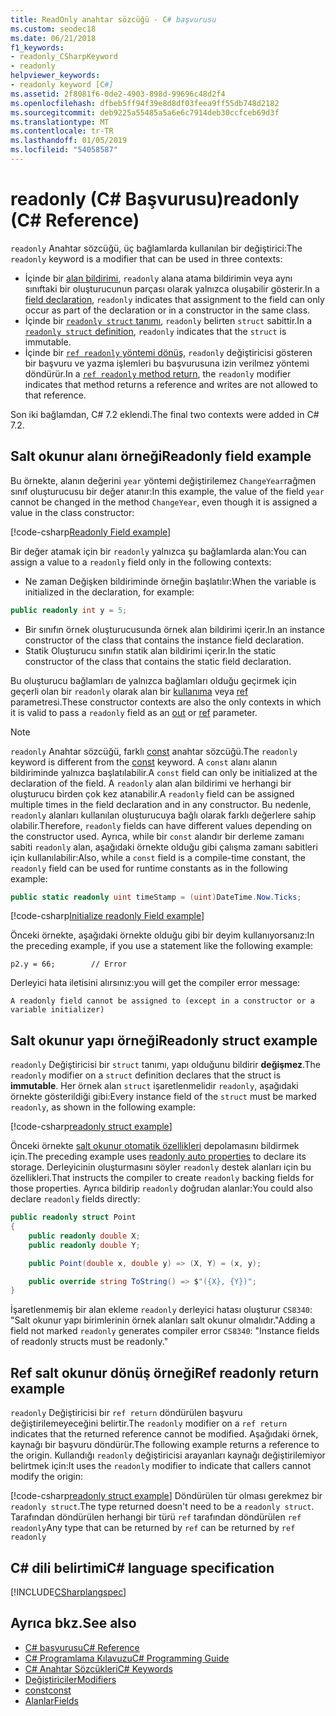 ```yaml
---
title: ReadOnly anahtar sözcüğü - C# başvurusu
ms.custom: seodec18
ms.date: 06/21/2018
f1_keywords:
- readonly_CSharpKeyword
- readonly
helpviewer_keywords:
- readonly keyword [C#]
ms.assetid: 2f8081f6-0de2-4903-898d-99696c48d2f4
ms.openlocfilehash: dfbeb5ff94f39e8d8df03feea9ff55db748d2182
ms.sourcegitcommit: deb9225a55485a5a6e6c7914deb30ccfceb69d3f
ms.translationtype: MT
ms.contentlocale: tr-TR
ms.lasthandoff: 01/05/2019
ms.locfileid: "54058587"
---
```

# <a name="readonly-c-reference"></a><span data-ttu-id="d421b-102">readonly (C# Başvurusu)</span><span class="sxs-lookup"><span data-stu-id="d421b-102">readonly (C# Reference)</span></span>

<span data-ttu-id="d421b-103">`readonly` Anahtar sözcüğü, üç bağlamlarda kullanılan bir değiştirici:</span><span class="sxs-lookup"><span data-stu-id="d421b-103">The `readonly` keyword is a modifier that can be used in three contexts:</span></span>

- <span data-ttu-id="d421b-104">İçinde bir [alan bildirimi](#readonly-field-example), `readonly` alana atama bildirimin veya aynı sınıftaki bir oluşturucunun parçası olarak yalnızca oluşabilir gösterir.</span><span class="sxs-lookup"><span data-stu-id="d421b-104">In a [field declaration](#readonly-field-example), `readonly` indicates that assignment to the field can only occur as part of the declaration or in a constructor in the same class.</span></span>
- <span data-ttu-id="d421b-105">İçinde bir [ `readonly struct` tanımı](#readonly-struct-example), `readonly` belirten `struct` sabittir.</span><span class="sxs-lookup"><span data-stu-id="d421b-105">In a [`readonly struct` definition](#readonly-struct-example), `readonly` indicates that the `struct` is immutable.</span></span>
- <span data-ttu-id="d421b-106">İçinde bir [ `ref readonly` yöntemi dönüş](#ref-readonly-return-example), `readonly` değiştiricisi gösteren bir başvuru ve yazma işlemleri bu başvurusuna izin verilmez yöntemi döndürür.</span><span class="sxs-lookup"><span data-stu-id="d421b-106">In a [`ref readonly` method return](#ref-readonly-return-example), the `readonly` modifier indicates that method returns a reference and writes are not allowed to that reference.</span></span>

<span data-ttu-id="d421b-107">Son iki bağlamdan, C# 7.2 eklendi.</span><span class="sxs-lookup"><span data-stu-id="d421b-107">The final two contexts were added in C# 7.2.</span></span>

## <a name="readonly-field-example"></a><span data-ttu-id="d421b-108">Salt okunur alanı örneği</span><span class="sxs-lookup"><span data-stu-id="d421b-108">Readonly field example</span></span>

<span data-ttu-id="d421b-109">Bu örnekte, alanın değerini `year` yöntemi değiştirilemez `ChangeYear`rağmen sınıf oluşturucusu bir değer atanır:</span><span class="sxs-lookup"><span data-stu-id="d421b-109">In this example, the value of the field `year` cannot be changed in the method `ChangeYear`, even though it is assigned a value in the class constructor:</span></span>

[!code-csharp[Readonly Field example](~/samples/snippets/csharp/keywords/ReadonlyKeywordExamples.cs#ReadonlyField)]

<span data-ttu-id="d421b-110">Bir değer atamak için bir `readonly` yalnızca şu bağlamlarda alan:</span><span class="sxs-lookup"><span data-stu-id="d421b-110">You can assign a value to a `readonly` field only in the following contexts:</span></span>

- <span data-ttu-id="d421b-111">Ne zaman Değişken bildiriminde örneğin başlatılır:</span><span class="sxs-lookup"><span data-stu-id="d421b-111">When the variable is initialized in the declaration, for example:</span></span>

```csharp
public readonly int y = 5;
```

- <span data-ttu-id="d421b-112">Bir sınıfın örnek oluşturucusunda örnek alan bildirimi içerir.</span><span class="sxs-lookup"><span data-stu-id="d421b-112">In an instance constructor of the class that contains the instance field declaration.</span></span>
- <span data-ttu-id="d421b-113">Statik Oluşturucu sınıfın statik alan bildirimi içerir.</span><span class="sxs-lookup"><span data-stu-id="d421b-113">In the static constructor of the class that contains the static field declaration.</span></span>

<span data-ttu-id="d421b-114">Bu oluşturucu bağlamları de yalnızca bağlamları olduğu geçirmek için geçerli olan bir `readonly` olarak alan bir [kullanıma](out-parameter-modifier.md) veya [ref](ref.md) parametresi.</span><span class="sxs-lookup"><span data-stu-id="d421b-114">These constructor contexts are also the only contexts in which it is valid to pass a `readonly` field as an [out](out-parameter-modifier.md) or [ref](ref.md) parameter.</span></span>

> [!NOTE]
> <span data-ttu-id="d421b-115">`readonly` Anahtar sözcüğü, farklı [const](const.md) anahtar sözcüğü.</span><span class="sxs-lookup"><span data-stu-id="d421b-115">The `readonly` keyword is different from the [const](const.md) keyword.</span></span> <span data-ttu-id="d421b-116">A `const` alanı alanın bildiriminde yalnızca başlatılabilir.</span><span class="sxs-lookup"><span data-stu-id="d421b-116">A `const` field can only be initialized at the declaration of the field.</span></span> <span data-ttu-id="d421b-117">A `readonly` alan alan bildirimi ve herhangi bir oluşturucu birden çok kez atanabilir.</span><span class="sxs-lookup"><span data-stu-id="d421b-117">A `readonly` field can be assigned multiple times in the field declaration and in any constructor.</span></span> <span data-ttu-id="d421b-118">Bu nedenle, `readonly` alanları kullanılan oluşturucuya bağlı olarak farklı değerlere sahip olabilir.</span><span class="sxs-lookup"><span data-stu-id="d421b-118">Therefore, `readonly` fields can have different values depending on the constructor used.</span></span> <span data-ttu-id="d421b-119">Ayrıca, while bir `const` alandır bir derleme zamanı sabiti `readonly` alan, aşağıdaki örnekte olduğu gibi çalışma zamanı sabitleri için kullanılabilir:</span><span class="sxs-lookup"><span data-stu-id="d421b-119">Also, while a `const` field is a compile-time constant, the `readonly` field can be used for runtime constants as in the following example:</span></span>

```csharp
public static readonly uint timeStamp = (uint)DateTime.Now.Ticks;
```

[!code-csharp[Initialize readonly Field example](~/samples/snippets/csharp/keywords/ReadonlyKeywordExamples.cs#InitReadonlyField)]

<span data-ttu-id="d421b-120">Önceki örnekte, aşağıdaki örnekte olduğu gibi bir deyim kullanıyorsanız:</span><span class="sxs-lookup"><span data-stu-id="d421b-120">In the preceding example, if you use a statement like the following example:</span></span>

`p2.y = 66;        // Error`

<span data-ttu-id="d421b-121">Derleyici hata iletisini alırsınız:</span><span class="sxs-lookup"><span data-stu-id="d421b-121">you will get the compiler error message:</span></span>

`A readonly field cannot be assigned to (except in a constructor or a variable initializer)`

## <a name="readonly-struct-example"></a><span data-ttu-id="d421b-122">Salt okunur yapı örneği</span><span class="sxs-lookup"><span data-stu-id="d421b-122">Readonly struct example</span></span>

<span data-ttu-id="d421b-123">`readonly` Değiştiricisi bir `struct` tanımı, yapı olduğunu bildirir **değişmez**.</span><span class="sxs-lookup"><span data-stu-id="d421b-123">The `readonly` modifier on a `struct` definition declares that the struct is **immutable**.</span></span> <span data-ttu-id="d421b-124">Her örnek alan `struct` işaretlenmelidir `readonly`, aşağıdaki örnekte gösterildiği gibi:</span><span class="sxs-lookup"><span data-stu-id="d421b-124">Every instance field of the `struct` must be marked `readonly`, as shown in the following example:</span></span>

[!code-csharp[readonly struct example](~/samples/snippets/csharp/keywords/ReadonlyKeywordExamples.cs#ReadonlyStruct)]

<span data-ttu-id="d421b-125">Önceki örnekte [salt okunur otomatik özellikleri](../../properties.md#read-only) depolamasını bildirmek için.</span><span class="sxs-lookup"><span data-stu-id="d421b-125">The preceding example uses [readonly auto properties](../../properties.md#read-only) to declare its storage.</span></span> <span data-ttu-id="d421b-126">Derleyicinin oluşturmasını söyler `readonly` destek alanları için bu özellikleri.</span><span class="sxs-lookup"><span data-stu-id="d421b-126">That instructs the compiler to create `readonly` backing fields for those properties.</span></span> <span data-ttu-id="d421b-127">Ayrıca bildirip `readonly` doğrudan alanlar:</span><span class="sxs-lookup"><span data-stu-id="d421b-127">You could also declare `readonly` fields directly:</span></span>

```csharp
public readonly struct Point
{
    public readonly double X;
    public readonly double Y;

    public Point(double x, double y) => (X, Y) = (x, y);

    public override string ToString() => $"({X}, {Y})";
}
```

<span data-ttu-id="d421b-128">İşaretlenmemiş bir alan ekleme `readonly` derleyici hatası oluşturur `CS8340`: "Salt okunur yapı birimlerinin örnek alanları salt okunur olmalıdır."</span><span class="sxs-lookup"><span data-stu-id="d421b-128">Adding a field not marked `readonly` generates compiler error `CS8340`: "Instance fields of readonly structs must be readonly."</span></span>

## <a name="ref-readonly-return-example"></a><span data-ttu-id="d421b-129">Ref salt okunur dönüş örneği</span><span class="sxs-lookup"><span data-stu-id="d421b-129">Ref readonly return example</span></span>

<span data-ttu-id="d421b-130">`readonly` Değiştiricisi bir `ref return` döndürülen başvuru değiştirilemeyeceğini belirtir.</span><span class="sxs-lookup"><span data-stu-id="d421b-130">The `readonly` modifier on a `ref return` indicates that the returned reference cannot be modified.</span></span> <span data-ttu-id="d421b-131">Aşağıdaki örnek, kaynağı bir başvuru döndürür.</span><span class="sxs-lookup"><span data-stu-id="d421b-131">The following example returns a reference to the origin.</span></span> <span data-ttu-id="d421b-132">Kullandığı `readonly` değiştiricisi arayanları kaynağı değiştirilemiyor belirtmek için:</span><span class="sxs-lookup"><span data-stu-id="d421b-132">It uses the `readonly` modifier to indicate that callers cannot modify the origin:</span></span>

[!code-csharp[readonly struct example](~/samples/snippets/csharp/keywords/ReadonlyKeywordExamples.cs#ReadonlyReturn)]
<span data-ttu-id="d421b-133">Döndürülen tür olması gerekmez bir `readonly struct`.</span><span class="sxs-lookup"><span data-stu-id="d421b-133">The type returned doesn't need to be a `readonly struct`.</span></span> <span data-ttu-id="d421b-134">Tarafından döndürülen herhangi bir türü `ref` tarafından döndürülen `ref readonly`</span><span class="sxs-lookup"><span data-stu-id="d421b-134">Any type that can be returned by `ref` can be returned by `ref readonly`</span></span>

## <a name="c-language-specification"></a><span data-ttu-id="d421b-135">C# dili belirtimi</span><span class="sxs-lookup"><span data-stu-id="d421b-135">C# language specification</span></span>

[!INCLUDE[CSharplangspec](~/includes/csharplangspec-md.md)]

## <a name="see-also"></a><span data-ttu-id="d421b-136">Ayrıca bkz.</span><span class="sxs-lookup"><span data-stu-id="d421b-136">See also</span></span>

- [<span data-ttu-id="d421b-137">C# başvurusu</span><span class="sxs-lookup"><span data-stu-id="d421b-137">C# Reference</span></span>](../index.md)
- [<span data-ttu-id="d421b-138">C# Programlama Kılavuzu</span><span class="sxs-lookup"><span data-stu-id="d421b-138">C# Programming Guide</span></span>](../../programming-guide/index.md)
- [<span data-ttu-id="d421b-139">C# Anahtar Sözcükleri</span><span class="sxs-lookup"><span data-stu-id="d421b-139">C# Keywords</span></span>](index.md)
- [<span data-ttu-id="d421b-140">Değiştiriciler</span><span class="sxs-lookup"><span data-stu-id="d421b-140">Modifiers</span></span>](modifiers.md)
- [<span data-ttu-id="d421b-141">const</span><span class="sxs-lookup"><span data-stu-id="d421b-141">const</span></span>](const.md)
- [<span data-ttu-id="d421b-142">Alanlar</span><span class="sxs-lookup"><span data-stu-id="d421b-142">Fields</span></span>](../../programming-guide/classes-and-structs/fields.md)
